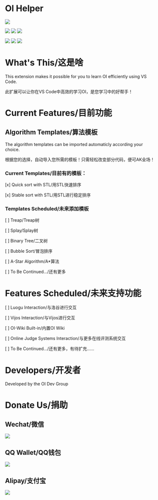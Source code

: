 # OI Helper

![](https://i.loli.net/2020/07/28/m1Y98c7l4Xw3nBZ.png)

![](https://img.shields.io/github/languages/count/oi-dev-group/OI-Helper?style=for-the-badge) ![](https://img.shields.io/github/languages/top/oi-dev-group/OI-Helper?style=for-the-badge) ![](https://img.shields.io/github/license/oi-dev-group/OI-helper?style=for-the-badge) 

![](https://img.shields.io/github/followers/oi-dev-group?style=social) ![](https://img.shields.io/github/forks/oi-dev-group/OI-Helper?style=social) ![](https://img.shields.io/github/stars/oi-dev-group/OI-Helper?style=social) 

# What's This/这是啥

This extension makes it possible for you to learn OI efficiently using VS Code.

此扩展可以让你在VS Code中高效的学习OI，是您学习中的好帮手！

# Current Features/目前功能

## Algorithm Templates/算法模板

The algorithm templates can be imported automaticly according your choice.

根据您的选择，自动导入您所需的模板！只需轻松改变部分代码，便可AK全场！

### Current Templates/目前有的模板：

[x] Quick sort with STL/用STL快速排序

[x] Stable sort with STL/用STL进行稳定排序

### Templates Scheduled/未来添加模板

[ ] Treap/Treap树

[ ] Splay/Splay树

[ ] Binary Tree/二叉树

[ ] Bubble Sort/冒泡排序

[ ] A-Star Algorithm/A*算法

[ ] To Be Continued.../还有更多

# Features Scheduled/未来支持功能

[ ] Luogu Interaction/与洛谷进行交互

[ ] Vijos Interaction/与Vijos进行交互

[ ] OI-Wiki Built-in/内置OI Wiki

[ ] Online Judge Systems Interaction/与更多在线评测系统交互

[ ] To Be Continued.../还有更多，有待扩充……

# Developers/开发者

Developed by the OI Dev Group

# Donate Us/捐助

## Wechat/微信
![](https://www.chuangzhi.cf/images/wechatpay.png)

## QQ Wallet/QQ钱包
![](https://www.chuangzhi.cf/images/qqpay.png)

## Alipay/支付宝
![](https://www.liziheng.ac.cn/medias/reward/alipay.jpg)
